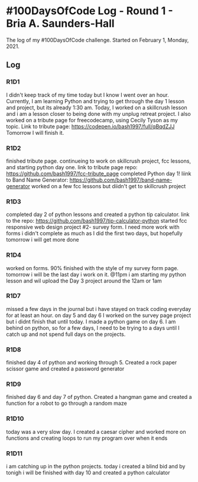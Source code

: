 # #100DaysOfCode Log - Round 1 - Bria A. Saunders-Hall

The log of my #100DaysOfCode challenge. Started on February 1, Monday, 2021.

## Log

### R1D1
I didn't keep track of my time today but I know I went over an hour. Currently, I am learning Python and trying to get through the day 1 lesson and project, but its already 1:30 am. Today, I worked on a skillcrush lesson and i am a lesson closer to being done with my unplug retreat project. I also worked on a tribute page for freecodecamp, using Cecily Tyson as my topic. Link to tribute page: https://codepen.io/bash1997/full/qBqdZJJ Tomorrow I will finish it.


### R1D2
finished tribute page. continueing to work on skillcrush project, fcc lessons, and starting python day one. link to tribute page repo: https://github.com/bash1997/fcc-tribute_page
completed Python day 1! liink to Band Name Generator: https://github.com/bash1997/band-name-generator
worked on a few fcc lessons but diidn't get to skillcrush project


### R1D3
completed day 2 of python lessons and created a python tip calculator. link to the repo: https://github.com/bash1997/tip-calculator-python
started fcc responsive web design project #2- survey form. I need more work with forms
i didn't complete as much as I did the first two days, but hopefully tomorrow i will get more done


### R1D4
worked on forms. 90% finished with the style of my survey form page. tomorrow i will be the last day i work on it. @11pm i am starting my python lesson and wil upload the Day 3 project around the 12am or 1am


### R1D7
missed a few days in the journal but i have stayed on track coding everyday for at least an hour. on day 5 and day 6 I worked on the survey page project but i didnt finish that until today. I made a python game on day 6. I am behind on python, so for a few days, I need to be trying to a days until I catch up and not spend full days on the projects.


### R1D8
finished day 4 of python and working through 5. Created a rock paper scissor game and created a password generator


### R1D9
finished day 6 and day 7 of python. Created a hangman game and created a function for a robot to go through a random maze

### R1D10
today was a very slow day. I created a caesar cipher and worked more on functions and creating loops to run my program over when it ends

### R1D11
i am catching up in the python projects. today i created a blind bid and by tonigh i will be finished with day 10 and created a python calculator
